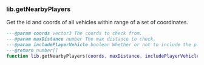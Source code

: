 ### lib.getNearbyPlayers

Get the id and coords of all vehicles within range of a set of coordinates.

```lua
---@param coords vector3 The coords to check from.
---@param maxDistance number The max distance to check.
---@param includePlayerVehicle boolean Whether or not to include the player's current vehicle.
---@return number[]
function lib.getNearbyPlayers(coords, maxDistance, includePlayerVehicle) end
```

